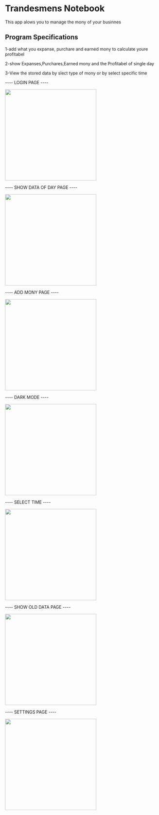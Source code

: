 # Trandesmens Notebook

This app alows you to manage the mony of your businnes

## Program Specifications
1-add what you expanse, purchare and earned mony to calculate youre profitabel

2-show Expanses,Purchares,Earned mony and the Profitabel of single day

3-View the stored data by slect type of mony or by select specific time

---- LOGIN PAGE ----

<img src="app images/login page.jpeg" width="300">

---- SHOW DATA OF DAY PAGE ----

<img src="app images/show data of day.jpeg" width="300">

---- ADD MONY PAGE ----

<img src="app images/add mony page.jpeg" width="300">

---- DARK MODE ----

<img src="app images/dark mode.jpeg" width="300">

---- SELECT TIME ----

<img src="app images/select time.jpeg" width="300">

---- SHOW OLD DATA PAGE ----

<img src="app images/show old data.jpeg" width="300">

---- SETTINGS PAGE ----

<img src="app images/settings.jpeg" width="300">

